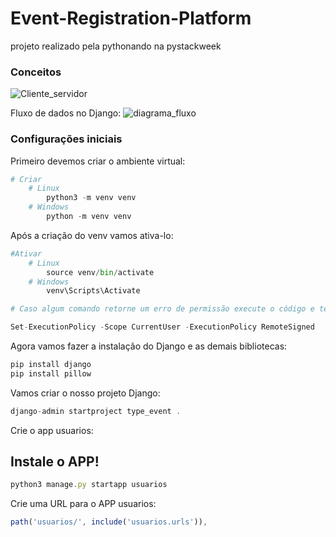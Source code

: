 # Event-Registration-Platform
projeto realizado pela pythonando na pystackweek 

### Conceitos
![Cliente_servidor](https://user-images.githubusercontent.com/39846852/232044613-fd83b8da-c9e8-435c-8983-7552c4169ab2.png)

Fluxo de dados no Django:
![diagrama_fluxo](https://user-images.githubusercontent.com/39846852/232044653-0bda3a30-cdb7-4288-9cdf-289f964ccba5.png)


### Configurações iniciais

Primeiro devemos criar o ambiente virtual:

```python
# Criar
	# Linux
		python3 -m venv venv
	# Windows
		python -m venv venv
```

Após a criação do venv vamos ativa-lo:

```python
#Ativar
	# Linux
		source venv/bin/activate
	# Windows
		venv\Scripts\Activate

# Caso algum comando retorne um erro de permissão execute o código e tente novamente:

Set-ExecutionPolicy -Scope CurrentUser -ExecutionPolicy RemoteSigned
```

Agora vamos fazer a instalação do Django e as demais bibliotecas:

```python
pip install django
pip install pillow
```

Vamos criar o nosso projeto Django:

```jsx
django-admin startproject type_event .
```

Crie o app usuarios:

## Instale o APP!

```jsx
python3 manage.py startapp usuarios
```

Crie uma URL para o APP usuarios:
```jsx
path('usuarios/', include('usuarios.urls')),
```
